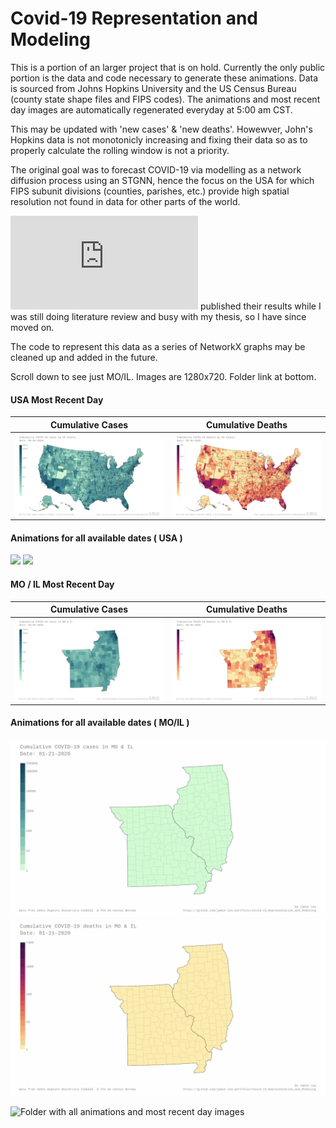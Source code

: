 # Covid-19 Representation and Modeling
This is a portion of an larger project that is on hold.  Currently the only public portion is the data and code necessary to generate these animations.  Data is sourced from Johns Hopkins University and the US Census Bureau (county state shape files and FIPS codes).  The animations and most recent day images are automatically regenerated everyday at 5:00 am CST.

This may be updated with 'new cases' & 'new deaths'.  Howewver, John's Hopkins data is not monotonicly increasing and fixing their data so as to properly calculate the rolling window is not a priority.

The original goal was to forecast COVID-19 via modelling as a network diffusion process using an STGNN, hence the focus on the USA for which FIPS subunit divisions (counties, parishes, etc.) provide high spatial resolution not found in data for other parts of the world.

![Google Research](https://arxiv.org/pdf/2007.03113.pdf) published their results while I was still doing literature review and busy with my thesis, so I have since moved on.  

The code to represent this data as a series of NetworkX graphs may be cleaned up and added in the future.

Scroll down to see just MO/IL.  Images are 1280x720.  Folder link at bottom.

#### USA Most Recent Day
Cumulative Cases          | Cumulative Deaths
:-------------------------:|:-------------------------:
| <img align="left" src=images/jh-log_cum_cases-USA_most_recent_day.png> | <img align="right" src=images/jh-log_cum_deaths-USA_most_recent_day.png> |

#### Animations for all available dates ( USA )
<img src=images/jh-log_cum_cases-USA_anim.gif>
<img src=images/jh-log_cum_deaths-USA_anim.gif>

#### MO / IL Most Recent Day
Cumulative Cases          | Cumulative Deaths
:-------------------------:|:-------------------------:
| <img align="left" src=images/jh-log_cum_cases-MO_IL_most_recent_day.png> | <img align="right" src=images/jh-log_cum_deaths-MO_IL_most_recent_day.png> |

#### Animations for all available dates ( MO/IL )
<img src=images/jh-log_cum_cases-MO_IL_anim.gif>
<img src=images/jh-log_cum_deaths-MO_IL_anim.gif>

![Folder with all animations and most recent day images](https://github.com/jamie-lea-portfolio/Covid-19_Representation_and_Modeling/tree/master/images)
